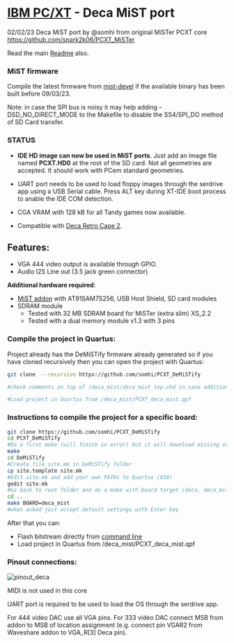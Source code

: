 # [IBM PC/XT](https://en.wikipedia.org/wiki/IBM_Personal_Computer_XT)  - Deca MiST port

02/02/23 Deca MiST port by @somhi from original MiSTer PCXT core  https://github.com/spark2k06/PCXT_MiSTer

Read the main [Readme](https://github.com/somhi/PCXT_DeMiSTify) also.

### MiST firmware

Compile the latest firmware from [mist-devel](https://github.com/mist-devel/mist-firmware) if the available binary has been built before 09/03/23.

Note: in case the  SPI bus is noisy it may help adding -DSD_NO_DIRECT_MODE to the Makefile to disable the SS4/SPI_DO method of SD Card transfer. 

### STATUS

* **IDE HD image can now be used in MiST ports**. Just add an image file named **PCXT.HD0** at the root of the SD card. Not all geometries are accepted. It should work with PCem standard geometries.
* UART port needs to be used to load floppy images through the serdrive app using a USB Serial cable. Press ALT key during XT-IDE boot process to anable the IDE COM detection.
* CGA VRAM with 128 kB for all Tandy games now available.

* Compatible with [Deca Retro Cape 2](https://github.com/somhi/DECA_retro_cape_2). 

## **Features:**

* VGA 444 video output is available through GPIO. 
* Audio I2S Line out (3.5 jack green connector) 

**Additional hardware required**:

- [MiST addon](https://github.com/somhi/MiSTdon) with AT91SAM7S256, USB Host Shield, SD card modules
- SDRAM module
  - Tested with 32 MB SDRAM board for MiSTer (extra slim) XS_2.2
  - Tested with a dual memory module v1.3 with 3 pins

### Compile the project in Quartus:

Project already has the DeMiSTify firmware already generated so if you have cloned recursively then you can open the project with Quartus:

```sh
git clone  --recursive https://github.com/somhi/PCXT_DeMiSTify

#check comments on top of /deca_mist/deca_mist_top.vhd in case additional actions are needed

#Load project in Quartus from /deca_mist/PCXT_deca_mist.qpf
```

### Instructions to compile the project for a specific board:

```sh
git clone https://github.com/somhi/PCXT_DeMiSTify
cd PCXT_DeMiSTify
#Do a first make (will finish in error) but it will download missing submodules 
make
cd DeMiSTify
#Create file site.mk in DeMiSTify folder 
cp site.template site.mk
#Edit site.mk and add your own PATHs to Quartus (Q18)
gedit site.mk
#Go back to root folder and do a make with board target (deca, deca_mist, neptuno, uareloaded, atlas_cyc). If not specified it will compile for all targets.
cd ..
make BOARD=deca_mist
#when asked just accept default settings with Enter key
```

After that you can:

* Flash bitstream directly from [command line](https://github.com/DECAfpga/DECA_binaries#flash-bitstream-to-fgpa-with-quartus)
* Load project in Quartus from /deca_mist/PCXT_deca_mist.qpf

### Pinout connections:

![pinout_deca](../DeMiSTify/Board/deca_mist/pinout_deca.png)

MIDI is not used in this core

UART port is required to be used to load the OS through the serdrive app.

For 444 video DAC use all VGA pins. For 333 video DAC connect MSB from addon to MSB of location assignment (e.g. connect pin VGAR2 from Waveshare addon to VGA_R[3] Deca pin).


